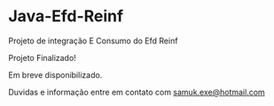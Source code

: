 # Java-Efd-Reinf

Projeto de integração E Consumo do Efd Reinf

Projeto Finalizado!

Em breve disponibilizado.

Duvidas e informação entre em contato com samuk.exe@hotmail.com
